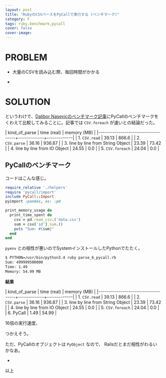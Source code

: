 ```yaml
---
layout: post
title: "RubyのCSVパースをPyCallで実行する (ベンチマーク)"
category: F
tags: ruby,benchmark,pycall
cover: false
cover-image:
---
```


# PROBLEM
- 大量のCSVを読み込む際、毎回時間がかかる

-

# SOLUTION
というわけで、[Dalibor Nasevicのベンチマーク記事](https://dalibornasevic.com/posts/68-processing-large-csv-files-with-ruby)にPyCallのベンチマークをくわえて比較してみることに。記事では `CSV.foreach` が速いとの結論だった。

| kind_of_parse                      | time (real) | memory (MB) |
|------------------------------------+-------------+-------------|
| 1. `CSV.read`                      |       39.13 |       866.6 |
| 2. `CSV.parse`                     |       36.16 |      936.87 |
| 3. line by line from String Object |       23.39 |       73.42 |
| 4. line by line from IO Object     |       24.55 |         0.0 |
| 5. `CSV.foreach`                   |       24.04 |         0.0 |

## PyCallのベンチマーク
コードはこんな感じ。

```ruby
require_relative './helpers'
require 'pycall/import'
include PyCall::Import
pyimport :pandas, as: :pd

print_memory_usage do
  print_time_spent do
    csv = pd.read_csv.('data.csv')
    sum = csv['id'].sum.()
    puts "Sum: #{sum}"
  end
end
```

`pyenv` との相性が悪いのでSystemインストールしたPythonでたたく。

```sh
$ PYTHON=/usr/bin/python3.4 ruby parse_6_pycall.rb
Sum: 499999500000
Time: 1.49
Memory: 54.99 MB
```

**結果**

| kind_of_parse                      | time (real) | memory (MB) |
|------------------------------------+-------------+-------------|
| 1. `CSV.read`                      |       39.13 |       866.6 |
| 2. `CSV.parse`                     |       36.16 |      936.87 |
| 3. line by line from String Object |       23.39 |       73.42 |
| 4. line by line from IO Object     |       24.55 |         0.0 |
| 5. `CSV.foreach`                   |       24.04 |         0.0 |
| 6. PyCall                          |        1.49 |       54.99 |

16倍の実行速度、

つかえそう。

ただ、PyCallのオブジェクトは `PyObject` なので、
Railsだとまだ相性がわるいかなあ。

-

以上
